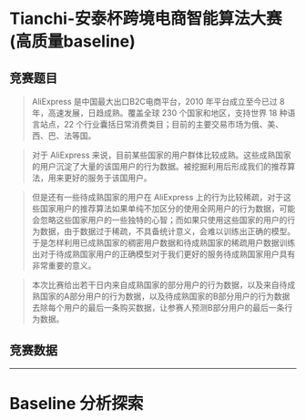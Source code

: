 # Tianchi-安泰杯跨境电商智能算法大赛(高质量baseline)

## 竞赛题目

>  AliExpress 是中国最大出口B2C电商平台，2010 年平台成立至今已过 8 年，高速发展，日趋成熟。覆盖全球 230 个国家和地区，支持世界 18 种语言站点，22 个行业囊括日常消费类目；目前的主要交易市场为俄、美、西、巴、法等国。

> 对于 AliExpress 来说，目前某些国家的用户群体比较成熟。这些成熟国家的用户沉淀了大量的该国用户的行为数据。被挖掘利用后形成我们的推荐算法，用来更好的服务于该国用户。

> 但是还有一些待成熟国家的用户在 AliExpress 上的行为比较稀疏，对于这些国家用户的推荐算法如果单纯不加区分的使用全网用户的行为数据，可能会忽略这些国家用户的一些独特的心智；而如果只使用这些国家的用户的行为数据，由于数据过于稀疏，不具备统计意义，会难以训练出正确的模型。于是怎样利用已成熟国家的稠密用户数据和待成熟国家的稀疏用户数据训练出对于待成熟国家用户的正确模型对于我们更好的服务待成熟国家用户具有非常重要的意义。

> 本次比赛给出若干日内来自成熟国家的部分用户的行为数据，以及来自待成熟国家的A部分用户的行为数据，以及待成熟国家的B部分用户的行为数据去除每个用户的最后一条购买数据，让参赛人预测B部分用户的最后一条行为数据。

## 竞赛数据

---

# Baseline 分析探索

